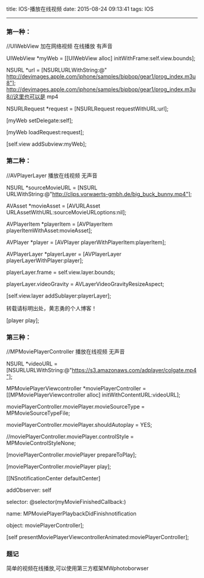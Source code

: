 title: IOS-播放在线视频
date: 2015-08-24 09:13:41
tags: IOS

---
### 第一种：
//UIWebView 加在网络视频 在线播放  有声音

UIWebView *myWeb = [[UIWebView alloc] initWithFrame:self.view.bounds];

NSURL *url = [NSURLURLWithString:@"
http://devimages.apple.com/iphone/samples/bipbop/gear1/prog_index.m3u8"];
http://devimages.apple.com/iphone/samples/bipbop/gear1/prog_index.m3u8//这里也可以是 mp4

NSURLRequest *request = [NSURLRequest requestWithURL:url];

[myWeb setDelegate:self];

[myWeb loadRequest:request];

[self.view addSubview:myWeb];
### 第二种：

//AVPlayerLayer 播放在线视频  无声音

NSURL *sourceMovieURL = [NSURL URLWithString:@"http://clips.vorwaerts-gmbh.de/big_buck_bunny.mp4"];

AVAsset *movieAsset    = [AVURLAsset URLAssetWithURL:sourceMovieURLoptions:nil];

AVPlayerItem *playerItem = [AVPlayerItem playerItemWithAsset:movieAsset];

AVPlayer *player = [AVPlayer playerWithPlayerItem:playerItem];

AVPlayerLayer *playerLayer = [AVPlayerLayer playerLayerWithPlayer:player];

playerLayer.frame = self.view.layer.bounds;

playerLayer.videoGravity = AVLayerVideoGravityResizeAspect;

[self.view.layer addSublayer:playerLayer];

转载请标明出处，黄志勇的个人博客！

[player play];
### 第三种：

//MPMoviePlayerController 播放在线视频  无声音

NSURL *videoURL = [NSURLURLWithString:@"https://s3.amazonaws.com/adplayer/colgate.mp4"];

MPMoviePlayerViewcontroller *moviePlayerController = [[MPMoviePlayerViewcontroller alloc] initWithContentURL:videoURL];

moviePlayerController.moviePlayer.movieSourceType = MPMovieSourceTypeFile;

moviePlayerController.moviePlayer.shouldAutoplay = YES;

//moviePlayerController.moviePlayer.controlStyle = MPMovieControlStyleNone;

[moviePlayerController.moviePlayer prepareToPlay];

[moviePlayerController.moviePlayer play];

[[NSnotificationCenter defaultCenter]

addObserver: self

selector: @selector(myMovieFinishedCallback:)

name: MPMoviePlayerPlaybackDidFinishnotification

object: moviePlayerController];

[self presentMoviePlayerViewcontrollerAnimated:moviePlayerController];
### 题记
简单的视频在线播放,可以使用第三方框架MWphotoborwser